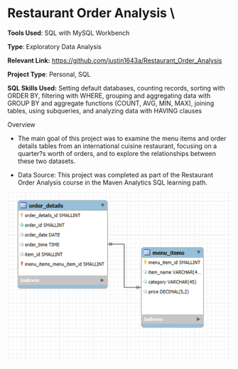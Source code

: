 # Restaurant Order Analysis \


**Tools Used**: SQL with MySQL Workbench

**Type**: Exploratory Data Analysis

**Relevant Link:** https://github.com/justin1643a/Restaurant_Order_Analysis

**Project Type**: Personal, SQL

**SQL Skills Used:** Setting default databases, counting records, sorting with ORDER BY, filtering with WHERE, grouping and aggregating data with GROUP BY and aggregate functions (COUNT, AVG, MIN, MAX), joining tables, using subqueries, and analyzing data with HAVING clauses


Overview

- The main goal of this project was to examine the menu items and order details tables from an international cuisine restaurant, focusing on a quarter?s worth of orders, and to explore the relationships between these two datasets.

- Data Source: This project was completed as part of the Restaurant Order Analysis course in the Maven Analytics SQL learning path.

![](/images/xxg_Image_1.png)
